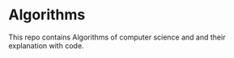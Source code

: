 # Algorithms
This repo contains Algorithms of computer science and and their explanation with code.
